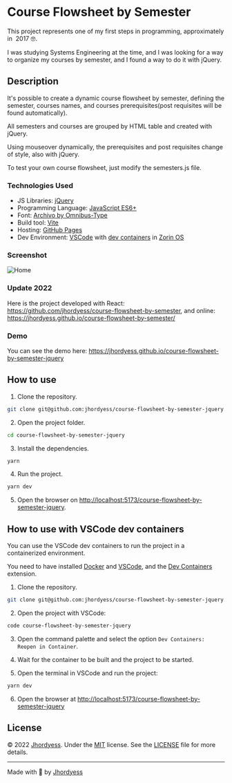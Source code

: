 # Course Flowsheet by Semester

This project represents one of my first steps in programming, approximately in  2017 🤓.

I was studying Systems Engineering at the time, and I was looking for a way to organize my courses by semester, and I found a way to do it with jQuery.

## Description

It's possible to create a dynamic course flowsheet by semester, defining the semester, courses names, and courses prerequisites(post requisites will be found automatically).

All semesters and courses are grouped by HTML table and created with jQuery.

Using mouseover dynamically, the prerequisites and post requisites change of style, also with jQuery.

To test your own course flowsheet, just modify the semesters.js file.

### Technologies Used

- JS Libraries: [jQuery](https://jquery.com/)
- Programming Language: [JavaScript ES6+](https://developer.mozilla.org/en-US/docs/Web/JavaScript)
- Font: [Archivo by Omnibus-Type](https://fonts.google.com/specimen/Archivo)
- Build tool: [Vite](https://vitejs.dev/)
- Hosting: [GitHub Pages](https://pages.github.com/)
- Dev Environment: [VSCode](https://code.visualstudio.com/) with [dev containers](https://code.visualstudio.com/docs/remote/containers) in [Zorin OS](https://zorinos.com/)

### Screenshot

![Home](https://res.cloudinary.com/jhordyess/image/upload/v1679608993/course-flowsheet-by-semester/jquery.png)

### Update 2022

Here is the project developed with React: <https://github.com/jhordyess/course-flowsheet-by-semester>, and online: <https://jhordyess.github.io/course-flowsheet-by-semester/>

### Demo

You can see the demo here: <https://jhordyess.github.io/course-flowsheet-by-semester-jquery>

## How to use

1. Clone the repository.

```bash
git clone git@github.com:jhordyess/course-flowsheet-by-semester-jquery.git
```

2. Open the project folder.

```bash
cd course-flowsheet-by-semester-jquery
```

3. Install the dependencies.

```bash
yarn
```

4. Run the project.

```bash
yarn dev
```

5. Open the browser on <http://localhost:5173/course-flowsheet-by-semester-jquery>.

## How to use with VSCode dev containers

You can use the VSCode dev containers to run the project in a containerized environment.

You need to have installed [Docker](https://www.docker.com/) and [VSCode](https://code.visualstudio.com/), and the [Dev Containers](https://marketplace.visualstudio.com/items?itemName=ms-vscode-remote.remote-containers) extension.

1. Clone the repository.

```bash
git clone git@github.com:jhordyess/course-flowsheet-by-semester-jquery.git
```

2. Open the project with VSCode:

```bash
code course-flowsheet-by-semester-jquery
```

3. Open the command palette and select the option `Dev Containers: Reopen in Container`.

4. Wait for the container to be built and the project to be started.

5. Open the terminal in VSCode and run the project:

```bash
yarn dev
```

6. Open the browser at <http://localhost:5173/course-flowsheet-by-semester-jquery>

## License

© 2022 [Jhordyess](https://github.com/jhordyess). Under the [MIT](https://choosealicense.com/licenses/mit/) license. See the [LICENSE](./LICENSE) file for more details.

---

Made with 💪 by [Jhordyess](https://www.jhordyess.com/)
